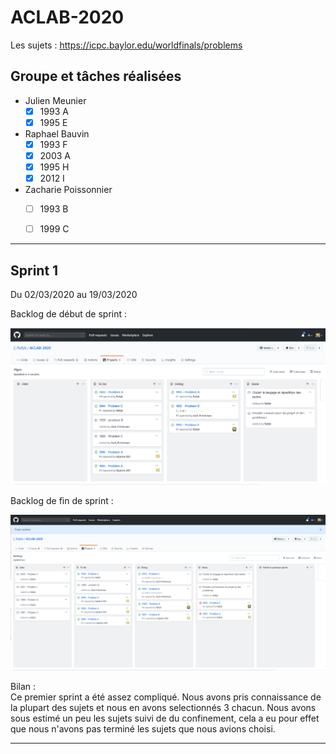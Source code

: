 # ACLAB-2020

Les sujets : https://icpc.baylor.edu/worldfinals/problems

## Groupe et tâches réalisées

* Julien Meunier 
  - [x] 1993 A
  - [x] 1995 E

* Raphael Bauvin
  - [x] 1993 F
  - [x] 2003 A
  - [x] 1995 H
  - [x] 2012 I

* Zacharie Poissonnier
  - [ ] 1993 B
  - [ ] 1999 C


---

## Sprint 1

Du 02/03/2020 au 19/03/2020

Backlog de début de sprint :

![alt text](https://raw.githubusercontent.com/Rafyb/ACLAB-2020/master/screen_backlogs/sprint1_debut.png "Sprint 1")

Backlog de fin de sprint :

![alt text](https://raw.githubusercontent.com/Rafyb/ACLAB-2020/master/screen_backlogs/sprint1_fin.png "Sprint 1")

Bilan :<br>
Ce premier sprint a été assez compliqué. Nous avons pris connaissance de la plupart des sujets et nous en avons selectionnés 3 chacun. Nous avons sous estimé un peu les sujets suivi de du confinement, cela a eu pour effet que nous n'avons pas terminé les sujets que nous avions choisi.


---
